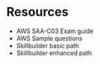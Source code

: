 # Resources

* AWS SAA-C03 Exam guide
* AWS Sample questions
* Skillbuilder basic path
* Skillbuilder enhanced path